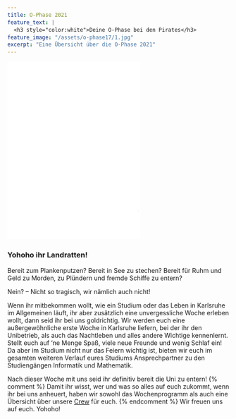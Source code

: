 ```yaml
---
title: O-Phase 2021
feature_text: |
  <h3 style="color:white">Deine O-Phase bei den Pirates</h3>
feature_image: "/assets/o-phase17/1.jpg"
excerpt: "Eine Übersicht über die O-Phase 2021"
---
```


<img src="/assets/Pirates_T-shirt_vorne.png" style="background:black" width="60%"/>

### Yohoho ihr Landratten!

Bereit zum Plankenputzen?
Bereit in See zu stechen?
Bereit für Ruhm und Geld zu Morden, zu Plündern und fremde Schiffe zu entern?

Nein? – Nicht so tragisch, wir nämlich auch nicht!

Wenn ihr mitbekommen wollt, wie ein Studium oder das Leben in Karlsruhe im Allgemeinen läuft, ihr aber zusätzlich eine unvergessliche Woche erleben wollt, dann seid ihr bei uns goldrichtig. Wir werden euch eine außergewöhnliche erste Woche in Karlsruhe liefern, bei der ihr den Unibetrieb, als auch das Nachtleben und alles andere Wichtige kennenlernt. Stellt euch auf ‘ne Menge Spaß, viele neue Freunde und wenig Schlaf ein! Da aber im Studium nicht nur das Feiern wichtig ist, bieten wir euch im gesamten weiteren Verlauf eures Studiums Ansprechpartner zu den Studiengängen Informatik und Mathematik.

Nach dieser Woche mit uns seid ihr definitiv bereit die Uni zu entern!
{% comment %}
Damit ihr wisst, wer und was so alles auf euch zukommt, wenn ihr bei uns anheuert, haben wir sowohl das Wochenprogramm als auch eine Übersicht über unsere [Crew](/crew/) für euch.
{% endcomment %}
Wir freuen uns auf euch. Yohoho!
